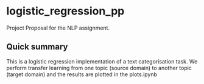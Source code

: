 # logistic_regression_pp
Project Proposal for the NLP assignment.

## Quick summary
This is a logistic regression implementation of a text categorisation task. We perform transfer learning from one topic (source domain) to another topic (target domain) and the results are plotted in the plots.ipynb
